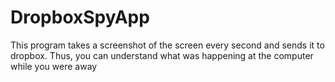 # DropboxSpyApp
This program takes a screenshot of the screen every second and sends it to dropbox. Thus, you can understand what was happening at the computer while you were away
